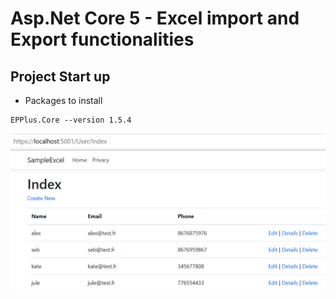 # Asp.Net Core 5 - Excel import and Export functionalities


## Project Start up

- Packages to install
```
EPPlus.Core --version 1.5.4
```

<img src="/pictures/users.png" title="users"  width="600">